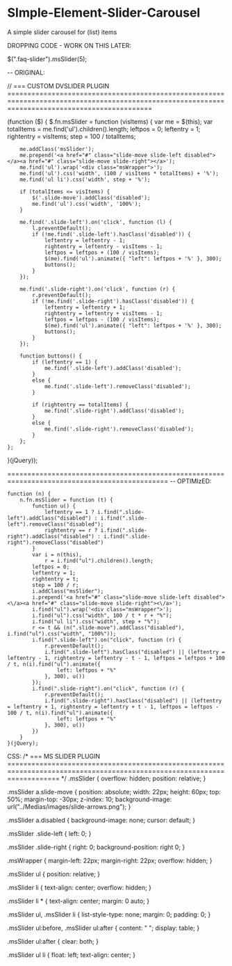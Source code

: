 SImple-Element-Slider-Carousel
==============================

A simple slider carousel for (list) items


DROPPING CODE - WORK ON THIS LATER:

$(".faq-slider").msSlider(5);

-- ORIGINAL:

// === CUSTOM DVSLIDER PLUGIN ================================================================================================================================================ 

(function ($) {
    $.fn.msSlider = function (visItems) {
        var me = $(this);
        var totalItems = me.find('ul').children().length;
        leftpos = 0;
        leftentry = 1;
        rightentry = visItems;
        step = 100 / totalItems;

        me.addClass('msSlider');
        me.prepend('<a href="#" class="slide-move slide-left disabled"></a><a href="#" class="slide-move slide-right"></a>');
        me.find('ul').wrap('<div class="msWrapper">');
        me.find('ul').css('width', (100 / visItems * totalItems) + '%');
        me.find('ul li').css('width', step + '%');

        if (totalItems <= visItems) {
            $('.slide-move').addClass('disabled');
            me.find('ul').css('width', '100%');
        }

        me.find('.slide-left').on('click', function (l) {
            l.preventDefault();
            if (!me.find('.slide-left').hasClass('disabled')) {
                leftentry = leftentry - 1;
                rightentry = leftentry - visItems - 1;
                leftpos = leftpos + (100 / visItems);
                $(me).find('ul').animate({ "left": leftpos + '%' }, 300);
                buttons();
            }
        });

        me.find('.slide-right').on('click', function (r) {
            r.preventDefault();
            if (!me.find('.slide-right').hasClass('disabled')) {
                leftentry = leftentry + 1;
                rightentry = leftentry + visItems - 1;
                leftpos = leftpos - (100 / visItems);
                $(me).find('ul').animate({ "left": leftpos + '%' }, 300);
                buttons();
            }
        });

        function buttons() {
            if (leftentry == 1) {
                me.find('.slide-left').addClass('disabled');
            }
            else {
                me.find('.slide-left').removeClass('disabled');
            }

            if (rightentry == totalItems) {
                me.find('.slide-right').addClass('disabled');
            }
            else {
                me.find('.slide-right').removeClass('disabled');
            }
        };
    };
}(jQuery));

==============================================================================================
-- OPTIMIzED: 

    function (n) {
        n.fn.msSlider = function (t) {
            function u() {
                leftentry == 1 ? i.find(".slide-left").addClass("disabled") : i.find(".slide-left").removeClass("disabled");
                rightentry == r ? i.find(".slide-right").addClass("disabled") : i.find(".slide-right").removeClass("disabled")
            }
            var i = n(this),
                r = i.find("ul").children().length;
            leftpos = 0;
            leftentry = 1;
            rightentry = t;
            step = 100 / r;
            i.addClass("msSlider");
            i.prepend('<a href="#" class="slide-move slide-left disabled"><\/a><a href="#" class="slide-move slide-right"><\/a>');
            i.find("ul").wrap('<div class="msWrapper">');
            i.find("ul").css("width", 100 / t * r + "%");
            i.find("ul li").css("width", step + "%");
            r <= t && (n(".slide-move").addClass("disabled"), i.find("ul").css("width", "100%"));
            i.find(".slide-left").on("click", function (r) {
                r.preventDefault();
                i.find(".slide-left").hasClass("disabled") || (leftentry = leftentry - 1, rightentry = leftentry - t - 1, leftpos = leftpos + 100 / t, n(i).find("ul").animate({
                    left: leftpos + "%"
                }, 300), u())
            });
            i.find(".slide-right").on("click", function (r) {
                r.preventDefault();
                i.find(".slide-right").hasClass("disabled") || (leftentry = leftentry + 1, rightentry = leftentry + t - 1, leftpos = leftpos - 100 / t, n(i).find("ul").animate({
                    left: leftpos + "%"
                }, 300), u())
            })
        }
    }(jQuery);


CSS: 
/* === MS SLIDER PLUGIN ========================================================================================================================= */
.msSlider {
  overflow: hidden;
  position: relative; }

.msSlider a.slide-move {
  position: absolute;
  width: 22px;
  height: 60px;
  top: 50%;
  margin-top: -30px;
  z-index: 10;
  background-image: url("../Medias/images/slide-arrows.png"); }

.msSlider a.disabled {
  background-image: none;
  cursor: default; }

.msSlider .slide-left {
  left: 0; }

.msSlider .slide-right {
  right: 0;
  background-position: right 0; }

.msWrapper {
  margin-left: 22px;
  margin-right: 22px;
  overflow: hidden; }

.msSlider ul {
  position: relative; }

.msSlider li {
  text-align: center;
  overflow: hidden; }

.msSlider li * {
  text-align: center;
  margin: 0 auto; }

.msSlider ul, .msSlider li {
  list-style-type: none;
  margin: 0;
  padding: 0; }

.msSlider ul:before,
.msSlider ul:after {
  content: " ";
  display: table; }

.msSlider ul:after {
  clear: both; }

.msSlider ul li {
  float: left;
  text-align: center; }
